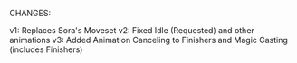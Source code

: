 CHANGES: 

v1: Replaces Sora's Moveset
v2: Fixed Idle (Requested) and other animations
v3: Added Animation Canceling to Finishers and Magic Casting (includes Finishers)
